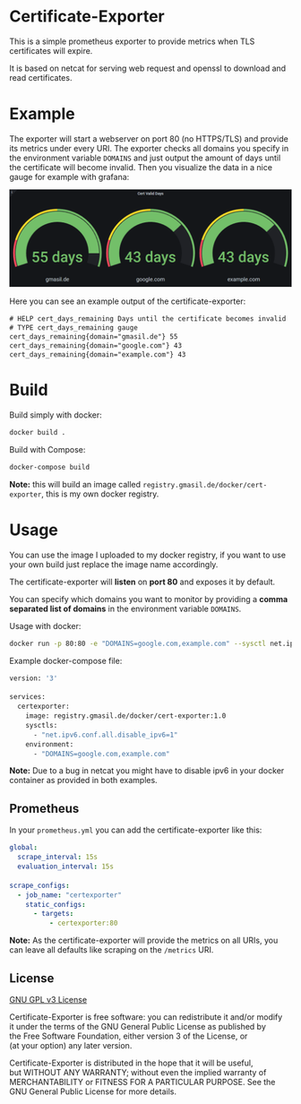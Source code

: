 # Certificate-Exporter

This is a simple prometheus exporter to provide metrics when TLS certificates will expire.

It is based on netcat for serving web request and openssl to download and read certificates.

# Example

The exporter will start a webserver on port 80 (no HTTPS/TLS) and provide its metrics under every URI. The exporter checks all domains you specify in the environment variable `DOMAINS` and just output the amount of days until the certificate will become invalid. Then you visualize the data in a nice gauge for example with grafana:

![Grafana Gauge](img/grafana.png)

Here you can see an example output of the certificate-exporter:

```
# HELP cert_days_remaining Days until the certificate becomes invalid
# TYPE cert_days_remaining gauge
cert_days_remaining{domain="gmasil.de"} 55
cert_days_remaining{domain="google.com"} 43
cert_days_remaining{domain="example.com"} 43
```

# Build

Build simply with docker:

```bash
docker build .
```

Build with Compose:

```bash
docker-compose build
```

**Note:** this will build an image called `registry.gmasil.de/docker/cert-exporter`, this is my own docker registry.

# Usage

You can use the image I uploaded to my docker registry, if you want to use your own build just replace the image name accordingly.

The certificate-exporter will **listen** on **port 80** and exposes it by default.

You can specify which domains you want to monitor by providing a **comma separated list of domains** in the environment variable `DOMAINS`.

Usage with docker:

```bash
docker run -p 80:80 -e "DOMAINS=google.com,example.com" --sysctl net.ipv6.conf.all.disable_ipv6=1 registry.gmasil.de/docker/cert-exporter:1.0
```

Example docker-compose file:

```bash
version: '3'

services:
  certexporter:
    image: registry.gmasil.de/docker/cert-exporter:1.0
    sysctls:
      - "net.ipv6.conf.all.disable_ipv6=1"
    environment:
      - "DOMAINS=google.com,example.com"
```

**Note:** Due to a bug in netcat you might have to disable ipv6 in your docker container as provided in both examples.

## Prometheus

In your `prometheus.yml` you can add the certificate-exporter like this:

```yml
global:
  scrape_interval: 15s
  evaluation_interval: 15s

scrape_configs:
  - job_name: "certexporter"
    static_configs:
      - targets:
          - certexporter:80
```

**Note:** As the certificate-exporter will provide the metrics on all URIs, you can leave all defaults like scraping on the `/metrics` URI.

## License

[GNU GPL v3 License](LICENSE.md)

Certificate-Exporter is free software: you can redistribute it and/or modify  
it under the terms of the GNU General Public License as published by  
the Free Software Foundation, either version 3 of the License, or  
(at your option) any later version.

Certificate-Exporter is distributed in the hope that it will be useful,  
but WITHOUT ANY WARRANTY; without even the implied warranty of  
MERCHANTABILITY or FITNESS FOR A PARTICULAR PURPOSE. See the  
GNU General Public License for more details.
